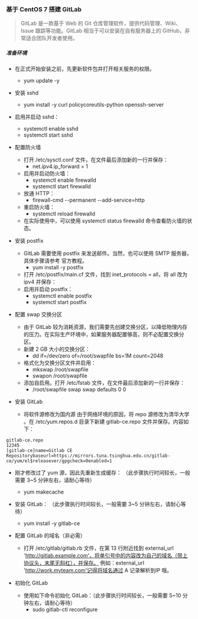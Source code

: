 
### 基于 CentOS 7 搭建 GitLab

> GitLab 是一款基于 Web 的 Git 仓库管理软件，提供代码管理、Wiki、Issue 跟踪等功能。GitLab 相当于可以安装在自有服务器上的 GitHub，非常适合团队开发者使用。

##### 准备环境
* 在正式开始安装之前，先更新软件包并打开相关服务的权限。
    - yum update -y
* 安装 sshd
  - yum install -y curl policycoreutils-python openssh-server
* 启用并启动 sshd：
  - systemctl enable sshd
  - systemctl start sshd

* 配置防火墙
  - 打开 /etc/sysctl.conf 文件，在文件最后添加新的一行并保存：
    - net.ipv4.ip_forward = 1
  - 启用并启动防火墙：
    - systemctl enable firewalld
    - systemctl start firewalld
  - 放通 HTTP：
    - firewall-cmd --permanent --add-service=http
  - 重启防火墙：
    - systemctl reload firewalld
  - 在实际使用中，可以使用 systemctl status firewalld 命令查看防火墙的状态。

* 安装 postfix
  - GitLab 需要使用 postfix 来发送邮件。当然，也可以使用 SMTP 服务器，具体步骤请参考 官方教程。
    - yum install -y postfix
  - 打开 /etc/postfix/main.cf 文件，找到 inet_protocols = all，将 all 改为 ipv4 并保存：
  - 启用并启动 postfix：
    - systemctl enable postfix 
    - systemctl start postfix

* 配置 swap 交换分区
  - 由于 GitLab 较为消耗资源，我们需要先创建交换分区，以降低物理内存的压力。在实际生产环境中，如果服务器配置够高，则不必配置交换分区。
  - 新建 2 GB 大小的交换分区：
    - dd if=/dev/zero of=/root/swapfile bs=1M count=2048
  - 格式化为交换分区文件并启用：
    - mkswap /root/swapfile
    - swapon /root/swapfile
  - 添加自启用。打开 /etc/fstab 文件，在文件最后添加新的一行并保存：
    - /root/swapfile swap swap defaults 0 0

* 安装 GitLab
  - 将软件源修改为国内源
由于网络环境的原因，将 repo 源修改为清华大学
。在 /etc/yum.repos.d 目录下新建 gitlab-ce.repo 文件并保存。内容如下：

```
gitlab-ce.repo
12345
[gitlab-ce]name=Gitlab CE Repositorybaseurl=https://mirrors.tuna.tsinghua.edu.cn/gitlab-ce/yum/el$releasever/gpgcheck=0enabled=1
```

* 刚才修改过了 yum 源，因此先重新生成缓存：
（此步骤执行时间较长，一般需要 3~5 分钟左右，请耐心等待）
  - yum makecache
* 安装 GitLab：
（此步骤执行时间较长，一般需要 3~5 分钟左右，请耐心等待）
  - yum install -y gitlab-ce

* 配置 GitLab 的域名（非必需）
  - 打开 /etc/gitlab/gitlab.rb 文件，在第 13 行附近找到 external_url 'http://gitlab.example.com'，将单引号中的内容改为自己的域名（带上协议头，末尾无斜杠），并保存。
例如：external_url 'http://work.myteam.com'记得将域名通过 A 记录解析到IP 哦。

* 初始化 GitLab
  - 使用如下命令初始化 GitLab：（此步骤执行时间较长，一般需要 5~10 分钟左右，请耐心等待）
    - sudo gitlab-ctl reconfigure
    